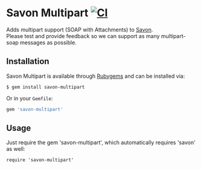Savon Multipart [![CI](https://github.com/savonrb/savon-multipart/actions/workflows/ci.yml/badge.svg)](https://github.com/savonrb/savon-multipart/actions/workflows/ci.yml)
===============

Adds multipart support (SOAP with Attachments) to [Savon](https://github.com/savonrb/savon).  
Please test and provide feedback so we can support as many multipart-soap messages as possible.

Installation
------------

Savon Multipart is available through [Rubygems](https://rubygems.org/gems/savon-multipart) and can be installed via:

```
$ gem install savon-multipart
```

Or in your `Gemfile`:

```ruby
gem 'savon-multipart'
```

Usage
------------

Just require the gem 'savon-multipart', which automatically requires 'savon' as well:

```
require 'savon-multipart'
```
